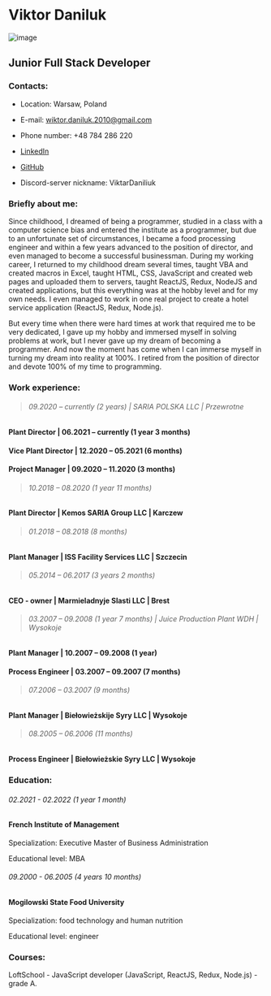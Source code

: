 # **Viktor Daniluk** 

![image](https://user-images.githubusercontent.com/50883420/188943085-308dc98a-a24c-4774-b3ad-ad188299b2eb.png) 

## **Junior Full Stack Developer**

### **Contacts:**

- Location: Warsaw, Poland

- E-mail: wiktor.daniluk.2010@gmail.com

- Phone number: +48 784 286 220

- [LinkedIn](https://www.linkedin.com/in/wiktor-viktar-daniluk-daniliuk-339558143)

- [GitHub](https://github.com/ViktarDaniliuk)

- Discord-server nickname: ViktarDaniliuk

### **Briefly about me:**

Since childhood, I dreamed of being a programmer, studied in a class with a computer science bias and entered the institute as a programmer, but due to an unfortunate set of circumstances, I became a food processing engineer and within a few years advanced to the position of director, and even managed to become a successful businessman. During my working career, I returned to my childhood dream several times, taught VBA and created macros in Excel, taught HTML, CSS, JavaScript and created web pages and uploaded them to servers, taught ReactJS, Redux, NodeJS and created applications, but this everything was at the hobby level and for my own needs. I even managed to work in one real project to create a hotel service application (ReactJS, Redux, Node.js).

But every time when there were hard times at work that required me to be very dedicated, I gave up my hobby and immersed myself in solving problems at work, but I never gave up my dream of becoming a programmer. And now the moment has come when I can immerse myself in turning my dream into reality at 100%. I retired from the position of director and devote 100% of my time to programming.

### **Work experience:**

> ###### *09.2020 – currently (2 years) | SARIA POLSKA LLC | Przewrotne*

#### **Plant Director** | 06.2021 – currently (1 year 3 months)

#### **Vice Plant Director** | 12.2020 – 05.2021 (6 months) 

#### **Project Manager** | 09.2020 – 11.2020 (3 months) 

> ###### *10.2018 – 08.2020 (1 year 11 months)* 

#### **Plant Director** | Kemos SARIA Group LLC | Karczew

> ###### *01.2018 – 08.2018 (8 months)*

#### **Plant Manager** | ISS Facility Services LLC | Szczecin

> ###### *05.2014 – 06.2017 (3 years 2 months)*

#### **CEO - owner** | Marmieladnyje Slasti LLC | Brest

> ###### *03.2007 – 09.2008 (1 year 7 months) | Juice Production Plant WDH | Wysokoje*

#### **Plant Manager** | 10.2007 – 09.2008 (1 year) 

#### **Process Engineer** | 03.2007 – 09.2007 (7 months) 

> ###### *07.2006 – 03.2007 (9 months)*

#### **Plant Manager** | Biełowieżskije Syry LLC | Wysokoje

> ###### *08.2005 – 06.2006 (11 months)*

#### **Process Engineer** | Biełowieżskie Syry LLC | Wysokoje

### **Education:**

###### *02.2021 - 02.2022 (1 year 1 month)*
#### **French Institute of Management**

Specialization: Executive Master of Business Administration

Educational level: MBA

###### *09.2000 - 06.2005 (4 years 10 months)*

#### **Mogilowski State Food University**

Specialization: food technology and human nutrition

Educational level: engineer
### **Courses:**

LoftSchool - JavaScript developer (JavaScript, ReactJS, Redux, Node.js) - grade A.